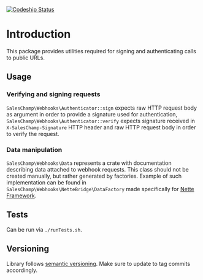 [![Codeship Status](https://www.codeship.io/projects/d57af290-cff9-0132-6afb-7637bc41f5cd/status)](https://www.codeship.io/projects/76883)

# Introduction

This package provides utilities required for signing and authenticating calls to public URLs.

## Usage

### Verifying and signing requests

`SalesChamp\Webhooks\Authenticator::sign` expects raw HTTP request body as argument in order to provide a signature used for authentication, `SalesChamp\Webhooks\Authenticator::verify` expects signature received in `X-SalesChamp-Signature` HTTP header and raw HTTP request body in order to verify the request.

### Data manipulation

`SalesChamp\Webhooks\Data` represents a crate with documentation describing data attached to webhook requests. This class should not be created manually, but rather generated by factories. Example of such implementation can be found in `SalesChamp\Webhooks\NetteBridge\DataFactory` made specifically for [Nette Framework](https://doc.nette.org/en/2.4/http-request-response).

## Tests

Can be run via `./runTests.sh`.

## Versioning

Library follows [semantic versioning](http://semver.org/). Make sure to update to tag commits accordingly.
